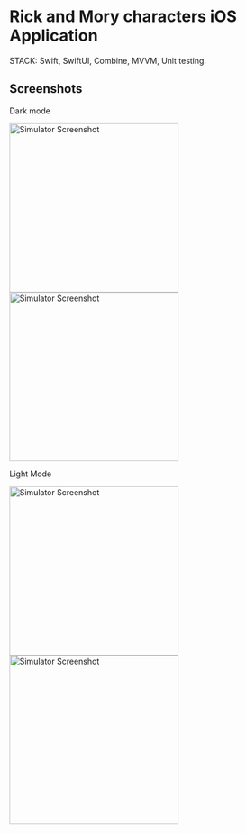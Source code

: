 # Rick and Mory characters iOS Application

STACK: Swift, SwiftUI, Combine, MVVM, Unit testing.

## Screenshots

Dark mode

<img src="https://github.com/user-attachments/assets/b89f823b-d310-46b8-b15b-3868391c7bbb" alt="Simulator Screenshot" width="300"/>
<img src="https://github.com/user-attachments/assets/20c619b9-1dcb-4eee-aa53-19d42a9b96fa" alt="Simulator Screenshot" width="300"/>

Light Mode

<img src="https://github.com/user-attachments/assets/c251e385-9de9-4e69-8289-344d20240fa8" alt="Simulator Screenshot" width="300"/>
<img src="https://github.com/user-attachments/assets/be4c914d-09af-4ed4-9be3-e44aae0a1a94" alt="Simulator Screenshot" width="300"/>

